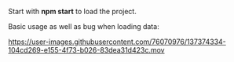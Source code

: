 Start with **npm start** to load the project. 

Basic usage as well as bug when loading data: 

https://user-images.githubusercontent.com/76070976/137374334-104cd269-e155-4f73-b026-83dea31d423c.mov

